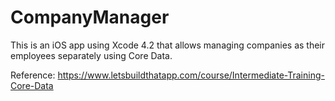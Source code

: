 # CompanyManager
This is an iOS app using Xcode 4.2 that allows managing companies as their employees separately using Core Data. 

Reference: https://www.letsbuildthatapp.com/course/Intermediate-Training-Core-Data
